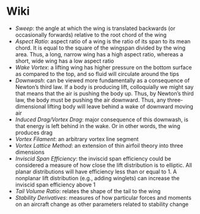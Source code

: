 # Wiki

- _Sweep_: the angle at which the wing is translated backwards (or occasionally forwards) relative to the root chord of the wing
- _Aspect Ratio_: aspect ratio of a wing is the ratio of its span to its mean chord. It is equal to the square of the wingspan divided by the wing area. Thus, a long, narrow wing has a high aspect ratio, whereas a short, wide wing has a low aspect ratio
- _Wake Vortex_: a lifting wing has higher pressure on the bottom surface as compared to the top, and so fluid will circulate around the tips
- _Downwash_: can be viewed more fundamentally as a consequence of Newton’s third law. If a body is producing lift, colloquially we might say that means that the air is pushing the body up. Thus, by Newton’s third law, the body must be pushing the air downward. Thus, any three-dimensional lifting body will leave behind a wake of downward moving air
- _Induced Drag/Vortex Drag_: major consequence of this downwash, is that energy is left behind in the wake. Or in other words, the wing produces drag
- _Vortex Filament_: an arbitrary vortex line segment
- _Vortex Lattice Method_: an extension of thin airfoil theory into three dimensions
- _Inviscid Span Efficiency_:  the inviscid span efficiency could be considered a measure of how close the lift distribution is to elliptic. All planar distributions will have efficiency less than or equal to 1. A nonplanar lift distribution (e.g., adding winglets) can increase the inviscid span efficiency above 1
- _Tail Volume Ratio_: relates the shape of the tail to the wing
- _Stability Derivatives_: measures of how particular forces and moments on an aircraft change as other parameters related to stability change
